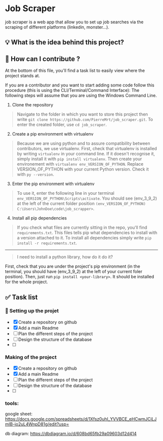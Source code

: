 # Job Scraper
job scraper is a web app that allow you to set up job searches via the scraping of different platforms (linkedin, monster...).

## :bulb: What is the idea behind this project?



## :open_book: How can I contribute ?

At the bottom of this file, you'll find a task list to easily view where the project stands at.

If you are a contributor and you want to start adding some code follow this procedure (this is using the CLI/Terminal/Command Interface):
The following steps will assume that you are using the Windows Command Line.

1. Clone the repository

> Navigate to the folder in which you want to store this project then write `git clone https://github.com/PierreMrt/job_scraper.git`. To enter the created folder, use `cd job_scraper`.

2. Create a pip environment with virtualenv

> Because we are using python and to assure compatibility between contributors, we use virtualenv. First, check that virtualenv is installed by writing `virtualenv` in your command line. If it doesn't recognise it, simply install it with `pip install virtualenv`. Then create your environement with `virtualenv env_VERSION_OF_PYTHON`. Replace VERSION_OF_PYTHON with your current Python version. Check it with `py --version`.

3. Enter the pip environment with virtualenv

> To use it, enter the following line in your terminal `env_VERSION_OF_PYTHON\Scripts\activate`. You should see (env_3_9_2) at the left of the current folder position `(env_VERSION_OF_PYTHON) C:\Users\JohnDoe\code\job_scrapper>`.

4. Install all pip dependencies

> If you check what files are currently sitting in the repo, you'll find `requirements.txt`. This files tells pip what dependencies to install with a version attached to it. To install all dependencies simply write `pip install -r requirements.txt`.

---

> I need to install a python library, how do it do it?

First, check that you are under the project's pip environment (in the terminal, you should have (env_3_9_2) at the left of your current foler position). Then, just run `pip install <your-library>`. It should be installed for the whole project.

## :white_check_mark: Task list

### :rocket: Setting up the projet

- [x] Create a repository on github
- [x] Add a main Readme
- [ ] Plan the different steps of the project
- [ ] Design the structure of the database
- [ ] 

### Making of the project

- [x] Create a repository on github
- [x] Add a main Readme
- [ ] Plan the different steps of the project
- [ ] Design the structure of the database
- [ ] 

### tools:
google sheet:
https://docs.google.com/spreadsheets/d/1Xfsz0uhI_YVVBCE_eHCwmJCiLJmIB-jo2uL4WnpD81g/edit?usp=


db diagram:
https://dbdiagram.io/d/608bd65fb29a09603d12d414



